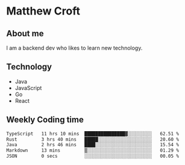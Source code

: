 # Matthew Croft

## About me
I am a backend dev who likes to learn new technology. 

## Technology
- Java
- JavaScript
- Go
- React

## Weekly Coding time
<!--START_SECTION:waka-->

```txt
TypeScript   11 hrs 10 mins  ███████████████▓░░░░░░░░░   62.51 %
Rust         3 hrs 40 mins   █████░░░░░░░░░░░░░░░░░░░░   20.60 %
Java         2 hrs 46 mins   ████░░░░░░░░░░░░░░░░░░░░░   15.54 %
Markdown     13 mins         ▒░░░░░░░░░░░░░░░░░░░░░░░░   01.29 %
JSON         0 secs          ░░░░░░░░░░░░░░░░░░░░░░░░░   00.05 %
```

<!--END_SECTION:waka-->
